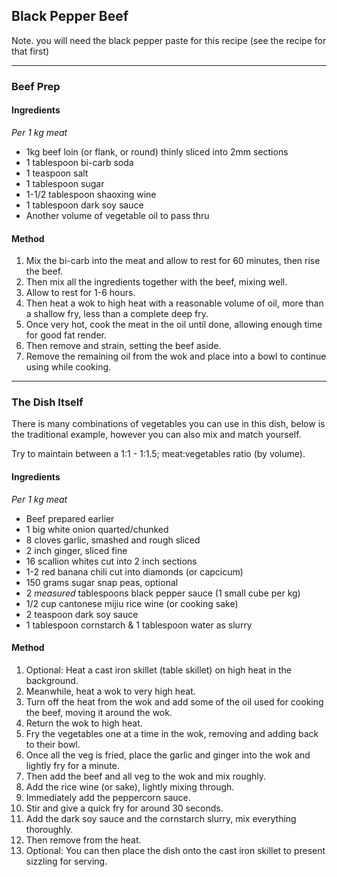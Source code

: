 ## Black Pepper Beef

Note. you will need the black pepper paste for this recipe (see the recipe for that first)

---

### Beef Prep

#### Ingredients

*Per 1 kg meat*

* 1kg beef loin (or flank, or round) thinly sliced into 2mm sections
* 1 tablespoon bi-carb soda
* 1 teaspoon salt
* 1 tablespoon sugar
* 1-1/2 tablespoon shaoxing wine
* 1 tablespoon dark soy sauce
* Another volume of vegetable oil to pass thru

#### Method

1. Mix the bi-carb into the meat and allow to rest for 60 minutes, then rise the beef.
1. Then mix all the ingredients together with the beef, mixing well.
1. Allow to rest for 1-6 hours.
1. Then heat a wok to high heat with a reasonable volume of oil, more than a shallow fry, less than a complete deep fry.
1. Once very hot, cook the meat in the oil until done, allowing enough time for good fat render.
1. Then remove and strain, setting the beef aside.
1. Remove the remaining oil from the wok and place into a bowl to continue using while cooking.

---

### The Dish Itself

There is many combinations of vegetables you can use in this dish, below is the traditional example, however you can also mix and match yourself.

Try to maintain between a 1:1 - 1:1.5; meat:vegetables ratio (by volume).

#### Ingredients

*Per 1 kg meat*

* Beef prepared earlier
* 1 big white onion quarted/chunked
* 8 cloves garlic, smashed and rough sliced
* 2 inch ginger, sliced fine
* 16 scallion whites cut into 2 inch sections
* 1-2 red banana chili cut into diamonds (or capcicum)
* 150 grams sugar snap peas, optional
* 2 *measured* tablespoons black pepper sauce (1 small cube per kg)
* 1/2 cup cantonese mijiu rice wine (or cooking sake)
* 2 teaspoon dark soy sauce
* 1 tablespoon cornstarch & 1 tablespoon water as slurry


#### Method

1. Optional: Heat a cast iron skillet (table skillet) on high heat in the background.
1. Meanwhile, heat a wok to very high heat.
1. Turn off the heat from the wok and add some of the oil used for cooking the beef, moving it around the wok.
1. Return the wok to high heat.
1. Fry the vegetables one at a time in the wok, removing and adding back to their bowl.
1. Once all the veg is fried, place the garlic and ginger into the wok and lightly fry for a minute.
1. Then add the beef and all veg to the wok and mix roughly.
1. Add the rice wine (or sake), lightly mixing through.
1. Immediately add the peppercorn sauce.
1. Stir and give a quick fry for around 30 seconds.
1. Add the dark soy sauce and the cornstarch slurry, mix everything thoroughly.
1. Then remove from the heat.
1. Optional: You can then place the dish onto the cast iron skillet to present sizzling for serving.
